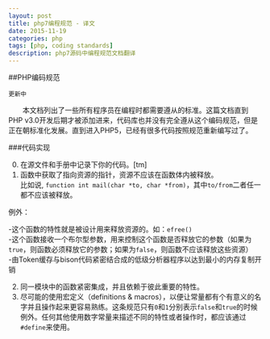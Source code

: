 ```yaml
---
layout: post
title: php7编程规范 - 译文
date: 2015-11-19
categories: php
tags: [php, coding standards]
description: php7源码中编程规范文档翻译
---
```


##PHP编码规范

`更新中`

　　本文档列出了一些所有程序员在编程时都需要遵从的标准。这篇文档直到PHP v3.0开发后期才被添加进来，代码库也并没有完全遵从这个编码规范，但是正在朝标准化发展。直到进入PHP5，已经有很多代码按照规范重新编写过了。<br>
	
###代码实现

0.  在源文件和手册中记录下你的代码。[tm]<br>
1.  函数中获取了指向资源的指针，资源不应该在函数体内被释放。<br>比如说, `function int mail(char *to, char *from)`，其中`to/from`二者任一都不应该被释放。<br>

例外：<br>

-这个函数的特性就是被设计用来释放资源的。如：`efree()`<br>
-这个函数接收一个布尔型参数，用来控制这个函数是否释放它的参数（如果为`true`，则函数必须释放它的参数；如果为`false`，则函数不应该释放这些资源）<br>
-由Token缓存与bison代码紧密结合成的低级分析器程序以达到最小的内存复制开销<br>

2.  同一模块中的函数紧密集成，并且依赖于彼此重要的特性。<br>
3.  尽可能的使用宏定义（definitions & macros），以便让常量都有个有意义的名字并且操作起来更容易熟练。这条规范只有`0`和`1`分别表示`false`和`true`的时候例外。任何其他使用数字常量来描述不同的特性或者操作时，都应该通过`#define`来使用。
